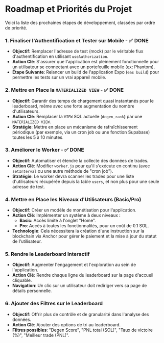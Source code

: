 # Roadmap et Priorités du Projet

Voici la liste des prochaines étapes de développement, classées par ordre de priorité.

### 1. Finaliser l'Authentification et Tester sur Mobile - ✅ DONE
- **Objectif**: Remplacer l'adresse de test (mock) par le véritable flux d'authentification en utilisant `useAuthorization`.
- **Action Clé**: S'assurer que l'application est pleinement fonctionnelle pour un utilisateur se connectant avec un portefeuille mobile (ex: Phantom).
- **Étape Suivante**: Relancer un build de l'application Expo (`eas build`) pour permettre les tests sur un vrai appareil mobile.

### 2. Mettre en Place la `MATERIALIZED VIEW` - ✅ DONE
- **Objectif**: Garantir des temps de chargement quasi instantanés pour le leaderboard, même avec une forte augmentation du nombre d'utilisateurs.
- **Action Clé**: Remplacer la `VIEW` SQL actuelle (`degen_rank`) par une `MATERIALIZED VIEW`.
- **Stratégie**: Mettre en place un mécanisme de rafraîchissement périodique (par exemple, via un cron job ou une fonction Supabase) toutes les 5 à 10 minutes.

### 3. Améliorer le Worker - ✅ DONE
- **Objectif**: Automatiser et étendre la collecte des données de trades.
- **Action Clé**: Modifier `worker.js` pour qu'il s'exécute en continu (avec `setInterval` ou une autre méthode de "cron job").
- **Stratégie**: Le worker devra scanner les trades pour une liste d'utilisateurs récupérée depuis la table `users`, et non plus pour une seule adresse de test.

### 4. Mettre en Place les Niveaux d'Utilisateurs (Basic/Pro)
- **Objectif**: Créer un modèle de monétisation pour l'application.
- **Action Clé**: Implémenter un système à deux niveaux :
    - **Basic**: Accès limité à l'onglet "Home".
    - **Pro**: Accès à toutes les fonctionnalités, pour un coût de 0.1 SOL.
- **Technologie**: Cela nécessitera la création d'une instruction sur la blockchain via Anchor pour gérer le paiement et la mise à jour du statut de l'utilisateur.

### 5. Rendre le Leaderboard Interactif
- **Objectif**: Augmenter l'engagement et l'exploration au sein de l'application.
- **Action Clé**: Rendre chaque ligne du leaderboard sur la page d'accueil cliquable.
- **Navigation**: Un clic sur un utilisateur doit rediriger vers sa page de détails personnelle.

### 6. Ajouter des Filtres sur le Leaderboard
- **Objectif**: Offrir plus de contrôle et de granularité dans l'analyse des données.
- **Action Clé**: Ajouter des options de tri au leaderboard.
- **Filtres possibles**: "Degen Score", "PNL total (SOL)", "Taux de victoire (%)", "Meilleur trade (PNL)". 